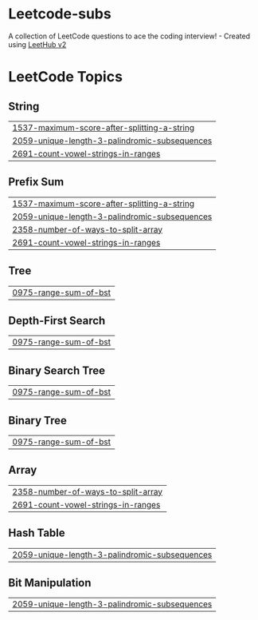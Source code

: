 # Leetcode-subs
A collection of LeetCode questions to ace the coding interview! - Created using [LeetHub v2](https://github.com/arunbhardwaj/LeetHub-2.0)

<!---LeetCode Topics Start-->
# LeetCode Topics
## String
|  |
| ------- |
| [1537-maximum-score-after-splitting-a-string](https://github.com/silver-faang/Leetcode-subs/tree/master/1537-maximum-score-after-splitting-a-string) |
| [2059-unique-length-3-palindromic-subsequences](https://github.com/silver-faang/Leetcode-subs/tree/master/2059-unique-length-3-palindromic-subsequences) |
| [2691-count-vowel-strings-in-ranges](https://github.com/silver-faang/Leetcode-subs/tree/master/2691-count-vowel-strings-in-ranges) |
## Prefix Sum
|  |
| ------- |
| [1537-maximum-score-after-splitting-a-string](https://github.com/silver-faang/Leetcode-subs/tree/master/1537-maximum-score-after-splitting-a-string) |
| [2059-unique-length-3-palindromic-subsequences](https://github.com/silver-faang/Leetcode-subs/tree/master/2059-unique-length-3-palindromic-subsequences) |
| [2358-number-of-ways-to-split-array](https://github.com/silver-faang/Leetcode-subs/tree/master/2358-number-of-ways-to-split-array) |
| [2691-count-vowel-strings-in-ranges](https://github.com/silver-faang/Leetcode-subs/tree/master/2691-count-vowel-strings-in-ranges) |
## Tree
|  |
| ------- |
| [0975-range-sum-of-bst](https://github.com/silver-faang/Leetcode-subs/tree/master/0975-range-sum-of-bst) |
## Depth-First Search
|  |
| ------- |
| [0975-range-sum-of-bst](https://github.com/silver-faang/Leetcode-subs/tree/master/0975-range-sum-of-bst) |
## Binary Search Tree
|  |
| ------- |
| [0975-range-sum-of-bst](https://github.com/silver-faang/Leetcode-subs/tree/master/0975-range-sum-of-bst) |
## Binary Tree
|  |
| ------- |
| [0975-range-sum-of-bst](https://github.com/silver-faang/Leetcode-subs/tree/master/0975-range-sum-of-bst) |
## Array
|  |
| ------- |
| [2358-number-of-ways-to-split-array](https://github.com/silver-faang/Leetcode-subs/tree/master/2358-number-of-ways-to-split-array) |
| [2691-count-vowel-strings-in-ranges](https://github.com/silver-faang/Leetcode-subs/tree/master/2691-count-vowel-strings-in-ranges) |
## Hash Table
|  |
| ------- |
| [2059-unique-length-3-palindromic-subsequences](https://github.com/silver-faang/Leetcode-subs/tree/master/2059-unique-length-3-palindromic-subsequences) |
## Bit Manipulation
|  |
| ------- |
| [2059-unique-length-3-palindromic-subsequences](https://github.com/silver-faang/Leetcode-subs/tree/master/2059-unique-length-3-palindromic-subsequences) |
<!---LeetCode Topics End-->